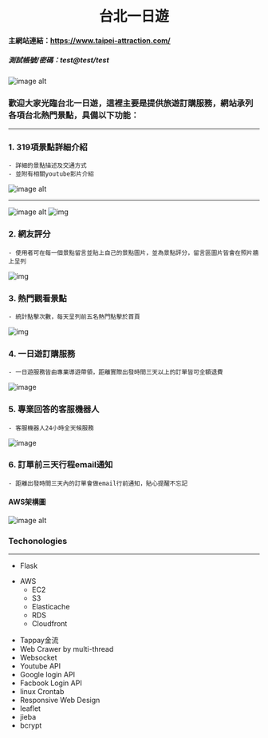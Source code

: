 <h1 align='center'>台北一日遊</h1>

#### 主網站連結：https://www.taipei-attraction.com/

##### 測試帳號/密碼：test@test/test

![image alt](http://d3nczlg85bnjib.cloudfront.net/台北一日.png)

### 歡迎大家光臨台北一日遊，這裡主要是提供旅遊訂購服務，網站承列各項台北熱門景點，具備以下功能：
<hr>

### 1. 319項景點詳細介紹
    - 詳細的景點描述及交通方式
    - 並附有相關youtube影片介紹

![image alt](http://d3nczlg85bnjib.cloudfront.net/所有景點.png)



---


![image alt](http://d3nczlg85bnjib.cloudfront.net/詳細介紹.png)
![img](http://d3nczlg85bnjib.cloudfront.net/士林官邸.png)

### 2. 網友評分

    - 使用者可在每一個景點留言並貼上自己的景點圖片，並為景點評分，留言區圖片皆會在照片牆上呈列
    
![img](http://d3nczlg85bnjib.cloudfront.net/留言區留言.png)
### 3. 熱門觀看景點
    - 統計點擊次數，每天呈列前五名熱門點擊於首頁
![img](http://d3nczlg85bnjib.cloudfront.net/熱門瀏覽.png)
### 4. 一日遊訂購服務
    - 一日遊服務皆由專業導遊帶領，距離實際出發時間三天以上的訂單皆可全額退費
![image](http://d3nczlg85bnjib.cloudfront.net/訂購資訊.png)

### 5. 專業回答的客服機器人
    - 客服機器人24小時全天候服務
![image](http://d3nczlg85bnjib.cloudfront.net/客服機器人.png)
### 6. 訂單前三天行程email通知
    - 距離出發時間三天內的訂單會做email行前通知，貼心提醒不忘記


#### AWS架構圖

![image alt](http://d3nczlg85bnjib.cloudfront.net/AWS架構.png)

### Techonologies
<hr/>
<ul>
    <li>Flask</li>
</ul>
<ul>
    <li>AWS
        <ul>
            <li>EC2</li>
            <li>S3</li>
            <li>Elasticache</li>
            <li>RDS</li>
            <li>Cloudfront</li>
        </ul>
    </li>
</ul>
<ul>
    <li>Tappay金流</li>
    <li>Web Crawer by multi-thread</li>
    <li>Websocket</li>
    <li>Youtube API</li>
    <li>Google login API</li>
    <li>Facbook Login API</li>
    <li>linux Crontab</li>
    <li>Responsive Web Design</li>
    <li>leaflet</li>
    <li>jieba</li>
    <li>bcrypt</li>
</ul>